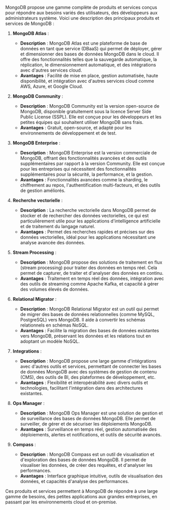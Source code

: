 MongoDB propose une gamme complète de produits et services conçus pour répondre aux besoins variés des utilisateurs, des développeurs aux administrateurs système. Voici une description des principaux produits et services de MongoDB :

1. **MongoDB Atlas** :
   - **Description** : MongoDB Atlas est une plateforme de base de données en tant que service (DBaaS) qui permet de déployer, gérer et dimensionner des bases de données MongoDB dans le cloud. Il offre des fonctionnalités telles que la sauvegarde automatique, la réplication, le dimensionnement automatique, et des intégrations avec d'autres services cloud.
   - **Avantages** : Facilité de mise en place, gestion automatisée, haute disponibilité, et intégration avec d'autres services cloud comme AWS, Azure, et Google Cloud.

2. **MongoDB Community** :
   - **Description** : MongoDB Community est la version open-source de MongoDB, disponible gratuitement sous la licence Server Side Public License (SSPL). Elle est conçue pour les développeurs et les petites équipes qui souhaitent utiliser MongoDB sans frais.
   - **Avantages** : Gratuit, open-source, et adapté pour les environnements de développement et de test.

3. **MongoDB Enterprise** :
   - **Description** : MongoDB Enterprise est la version commerciale de MongoDB, offrant des fonctionnalités avancées et des outils supplémentaires par rapport à la version Community. Elle est conçue pour les entreprises qui nécessitent des fonctionnalités supplémentaires pour la sécurité, la performance, et la gestion.
   - **Avantages** : Fonctionnalités avancées comme la sharding, le chiffrement au repos, l'authentification multi-facteurs, et des outils de gestion améliorés.

4. **Recherche vectorielle** :
   - **Description** : La recherche vectorielle dans MongoDB permet de stocker et de rechercher des données vectorielles, ce qui est particulièrement utile pour les applications d'intelligence artificielle et de traitement du langage naturel.
   - **Avantages** : Permet des recherches rapides et précises sur des données vectorielles, idéal pour les applications nécessitant une analyse avancée des données.

5. **Stream Processing** :
   - **Description** : MongoDB propose des solutions de traitement en flux (stream processing) pour traiter des données en temps réel. Cela permet de capturer, de traiter et d'analyser des données en continu.
   - **Avantages** : Traitement en temps réel des données, intégration avec des outils de streaming comme Apache Kafka, et capacité à gérer des volumes élevés de données.

6. **Relational Migrator** :
   - **Description** : MongoDB Relational Migrator est un outil qui permet de migrer des bases de données relationnelles (comme MySQL, PostgreSQL) vers MongoDB. Il aide à convertir les schémas relationnels en schémas NoSQL.
   - **Avantages** : Facilite la migration des bases de données existantes vers MongoDB, préservant les données et les relations tout en adoptant un modèle NoSQL.

7. **Integrations** :
   - **Description** : MongoDB propose une large gamme d'intégrations avec d'autres outils et services, permettant de connecter les bases de données MongoDB avec des systèmes de gestion de contenu (CMS), des outils de BI, des plateformes de développement, etc.
   - **Avantages** : Flexibilité et interopérabilité avec divers outils et technologies, facilitant l'intégration dans des architectures existantes.

8. **Ops Manager** :
   - **Description** : MongoDB Ops Manager est une solution de gestion et de surveillance des bases de données MongoDB. Elle permet de surveiller, de gérer et de sécuriser les déploiements MongoDB.
   - **Avantages** : Surveillance en temps réel, gestion automatisée des déploiements, alertes et notifications, et outils de sécurité avancés.

9. **Compass** :
   - **Description** : MongoDB Compass est un outil de visualisation et d'exploration des bases de données MongoDB. Il permet de visualiser les données, de créer des requêtes, et d'analyser les performances.
   - **Avantages** : Interface graphique intuitive, outils de visualisation des données, et capacités d'analyse des performances.

Ces produits et services permettent à MongoDB de répondre à une large gamme de besoins, des petites applications aux grandes entreprises, en passant par les environnements cloud et on-premise.